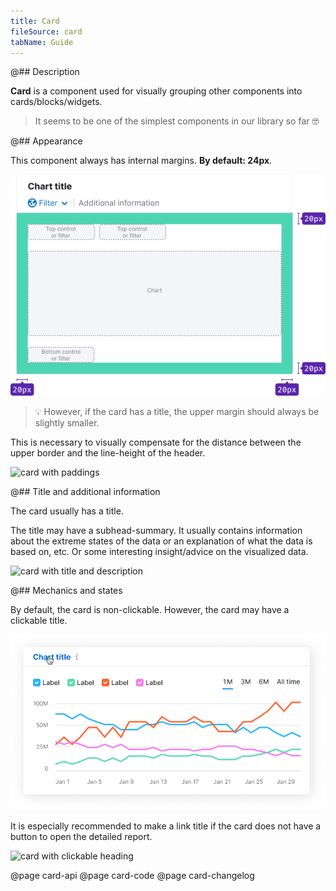 ```yaml
---
title: Card
fileSource: card
tabName: Guide
---
```


@## Description

**Card** is a component used for visually grouping other components into cards/blocks/widgets.

> It seems to be one of the simplest components in our library so far 🤓

@## Appearance

This component always has internal margins. **By default: 24px**.

![card with default paddings](static/card-paddings2.png)

> 💡 However, if the card has a title, the upper margin should always be slightly smaller.

This is necessary to visually compensate for the distance between the upper border and the line-height of the header.

![card with paddings](static/card-paddings.png)

@## Title and additional information

The card usually has a title.

The title may have a subhead-summary. It usually contains information about the extreme states of the data or an explanation of what the data is based on, etc. Or some interesting insight/advice on the visualized data.

![card with title and description](static/card-title-and-description.png)

@## Mechanics and states

By default, the card is non-clickable. However, the card may have a clickable title.

![card with clickable heading](static/card-clickable.png)

It is especially recommended to make a link title if the card does not have a button to open the detailed report.

![card with clickable heading](static/card-clickable-2.png)

@page card-api
@page card-code
@page card-changelog
